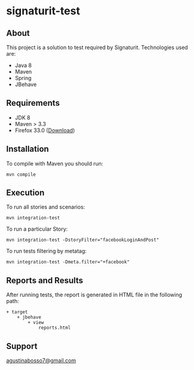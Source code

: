 # signaturit-test


## About

This project is a solution to test required by Signaturit. Technologies used are:

- Java 8
- Maven
- Spring
- JBehave

## Requirements

- JDK 8
- Maven > 3.3
- Firefox 33.0 ([Download](https://ftp.mozilla.org/pub/firefox/releases/33.0/))

## Installation

To compile with Maven you should run:

`mvn compile`

## Execution

To run all stories and scenarios:

`mvn integration-test`

To run a particular Story:

`mvn integration-test -DstoryFilter="facebookLoginAndPost"`

To run tests filtering by metatag:

`mvn integration-test -Dmeta.filter="+facebook"`

## Reports and Results

After running tests, the report is generated in HTML file in the following path:

    + target
        + jbehave
            + view
                reports.html
                
## Support

agustinabosso7@gmail.com
